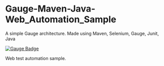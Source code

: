 # Gauge-Maven-Java-Web_Automation_Sample
A simple Gauge architecture. Made using Maven, Selenium, Gauge, Junit, Java 

[![Gauge Badge](https://gauge.org/Gauge_Badge.svg)](https://gauge.org)

Web test automation sample.
